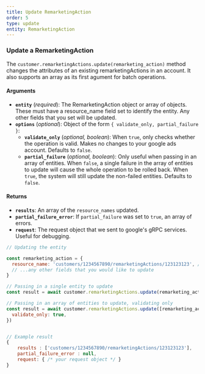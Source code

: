 ```yaml
---
title: Update RemarketingAction
order: 5
type: update
entity: RemarketingAction
---
```


### Update a RemarketingAction

The `customer.remarketingActions.update(remarketing_action)` method changes the attributes of an existing remarketingActions in an account. It also supports an array as its first agument for batch operations.

#### Arguments

- **`entity`** (_required_): The RemarketingAction object or array of objects. These must have a resource_name field set to identify the entity. Any other fields that you set will be updated.
- **`options`** (_optional_): Object of the form `{ validate_only, partial_failure }`:
  - **`validate_only`** (_optional, boolean_): When `true`, only checks whether the operation is valid. Makes no changes to your google ads account. Defaults to `false`.
  - **`partial_failure`** (_optional, boolean_): Only useful when passing in an array of entities. When `false`, a single failure in the array of entities to update will cause the whole operation to be rolled back. When `true`, the system will still update the non-failed entities. Defaults to `false`.

#### Returns

- **`results`**: An array of the `resource_names` updated.
- **`partial_failure_error`**: If `partial_failure` was set to `true`, an array of errors.
- **`request`**: The request object that we sent to google's gRPC services. Useful for debugging.

```javascript
// Updating the entity

const remarketing_action = {
  resource_name: 'customers/1234567890/remarketingActions/123123123', // The resource_name is required
  // ...any other fields that you would like to update
}

// Passing in a single entity to update
const result = await customer.remarketingActions.update(remarketing_action)

// Passing in an array of entities to update, validating only
const result = await customer.remarketingActions.update([remarketing_action, other_remarketing_action], {
  validate_only: true,
})
```

```javascript

// Example result
{
	results : ['customers/1234567890/remarketingActions/123123123'],
	partial_failure_error : null,
	request: { /* your request object */ }
}

```
